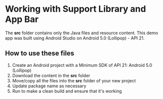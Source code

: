 
# Working with Support Library and App Bar
The **src** folder contains only the Java files and resource content.  This demo app was built using Android Studio on Android 5.0 (Lollipop) - API 21.
## How to use these files
 1. Create an Android project with a Minimum SDK of API 21:  Android 5.0 (Lollipop)
 2. Download the content in the **src** folder
 3. Move/copy all the files into the **src** folder of your new project
 4. Update package name as necessary
 5. Run to make a clean build and ensure that it's working
